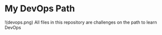 # My DevOps Path
!(devops.png)
All files in this repository are challenges on the path to learn DevOps
